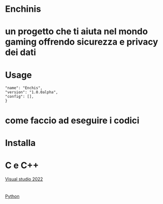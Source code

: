 # Enchinis 
# un progetto che ti aiuta nel mondo gaming offrendo sicurezza e privacy dei dati

# Usage 

``` {
"name": "Enchis",
"version": "1.0.0alpha",
"config": [],
}
```

# come faccio ad eseguire i codici 
# Installa

# C e C++
[Visual studio 2022](https://my.visualstudio.com/Downloads?q=visual%20studio%202019&wt.mc_id=o~msft~vscom~older-downloads)
#
[Python](https://www.python.org/downloads/release/python-3105/)

